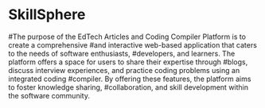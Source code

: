 # SkillSphere

#The purpose of the EdTech Articles and Coding Compiler Platform is to create a comprehensive
#and interactive web-based application that caters to the needs of software enthusiasts,
#developers, and learners. The platform offers a space for users to share their expertise through
#blogs, discuss interview experiences, and practice coding problems using an integrated coding
#compiler. By offering these features, the platform aims to foster knowledge sharing,
#collaboration, and skill development within the software community.
